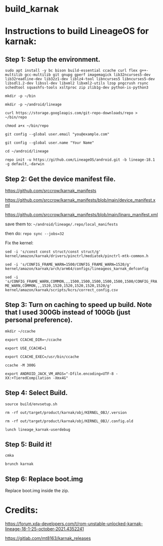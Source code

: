 # build_karnak

# Instructions to build LineageOS for karnak:

## Step 1: Setup the environment.

```sudo apt install -y bc bison build-essential ccache curl flex g++-multilib gcc-multilib git gnupg gperf imagemagick lib32ncurses5-dev lib32readline-dev lib32z1-dev liblz4-tool libncurses5 libncurses5-dev libsdl1.2-dev libssl-dev libxml2 libxml2-utils lzop pngcrush rsync schedtool squashfs-tools xsltproc zip zlib1g-dev python-is-python3```

```mkdir -p ~/bin```

```mkdir -p ~/android/lineage```

```curl https://storage.googleapis.com/git-repo-downloads/repo > ~/bin/repo```

```chmod a+x ~/bin/repo```

```git config --global user.email "you@example.com"```

```git config --global user.name "Your Name"```

```cd ~/android/lineage```

```repo init -u https://github.com/LineageOS/android.git -b lineage-18.1 -g default,-darwin```

## Step 2: Get the device manifest file.

https://github.com/srccrow/karnak_manifests

https://github.com/srccrow/karnak_manifests/blob/main/device_manifest.xml

https://github.com/srccrow/karnak_manifests/blob/main/linaro_manifest.xml

save them to: ```~/android/lineage/.repo/local_manifests```

then do: ```repo sync --jobs=32```

Fix the kernel:

```sed -i 's/const const struct/const struct/g' kernel/amazon/karnak/drivers/pinctrl/mediatek/pinctrl-mtk-common.h```

```sed -i 's/CONFIG_FRAME_WARN=1500/CONFIG_FRAME_WARN=1520/g' kernel/amazon/karnak/arch/arm64/configs/lineageos_karnak_defconfig```

```sed -i 's/CONFIG_FRAME_WARN,COMMON,,,1500,1500,1500,1500,1500,1500/CONFIG_FRAME_WARN,COMMON,,,1520,1520,1520,1520,1520,1520/g' kernel/amazon/karnak/scripts/kcrs/correct_config.csv```

## Step 3: Turn on caching to speed up build. Note that I used 300Gb instead of 100Gb (just personal preference).

```mkdir ~/ccache```

```export CCACHE_DIR=~/ccache```

```export USE_CCACHE=1```

```export CCACHE_EXEC=/usr/bin/ccache```

```ccache -M 300G```

```export ANDROID_JACK_VM_ARGS="-Dfile.encoding=UTF-8 -XX:+TieredCompilation -Xmx4G"```

## Step 4: Select Build.

```source build/envsetup.sh```

```rm -rf out/target/product/karnak/obj/KERNEL_OBJ/.version```

```rm -rf out/target/product/karnak/obj/KERNEL_OBJ/.config.old```

```lunch lineage_karnak-userdebug```

## Step 5: Build it!

```cmka```

```brunch karnak```

## Step 6: Replace boot.img

Replace boot.img inside the zip.

# Credits:

https://forum.xda-developers.com/t/rom-unstable-unlocked-karnak-lineage-18-1-25-october-2021.4352241

https://gitlab.com/mt8163/karnak_releases
